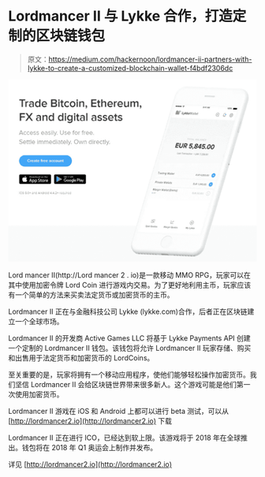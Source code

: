 # Lordmancer II 与 Lykke 合作，打造定制的区块链钱包

> 原文：<https://medium.com/hackernoon/lordmancer-ii-partners-with-lykke-to-create-a-customized-blockchain-wallet-f4bdf2306dc>

![](img/34b3a8e4a9dc260575639c23ac440bf3.png)

Lord mancer II(http://Lord mancer 2 . io)是一款移动 MMO RPG，玩家可以在其中使用加密令牌 Lord Coin 进行游戏内交易。为了更好地利用主币，玩家应该有一个简单的方法来买卖法定货币或加密货币的主币。

Lordmancer II 正在与金融科技公司 Lykke (lykke.com)合作，后者正在区块链建立一个全球市场。

Lordmancer II 的开发商 Active Games LLC 将基于 Lykke Payments API 创建一个定制的 Lordmancer II 钱包。该钱包将允许 Lordmancer II 玩家存储、购买和出售用于法定货币和加密货币的 LordCoins。

至关重要的是，玩家将拥有一个移动应用程序，使他们能够轻松操作加密货币。我们坚信 Lordmancer II 会给区块链世界带来很多新人。这个游戏可能是他们第一次使用加密货币。

Lordmancer II 游戏在 iOS 和 Android 上都可以进行 beta 测试，可以从 [http://lordmancer2.io](http://lordmancer2.io) 下载

Lordmancer II 正在进行 ICO，已经达到软上限。该游戏将于 2018 年在全球推出。钱包将在 2018 年 Q1 奥运会上制作并发布。

详见 [http://lordmancer2.io](http://lordmancer2.io)